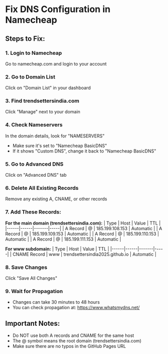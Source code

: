 # Fix DNS Configuration in Namecheap

## Steps to Fix:

### 1. Login to Namecheap
Go to namecheap.com and login to your account

### 2. Go to Domain List
Click on "Domain List" in your dashboard

### 3. Find trendsettersindia.com
Click "Manage" next to your domain

### 4. Check Nameservers
In the domain details, look for "NAMESERVERS"
- Make sure it's set to "Namecheap BasicDNS" 
- If it shows "Custom DNS", change it back to "Namecheap BasicDNS"

### 5. Go to Advanced DNS
Click on "Advanced DNS" tab

### 6. Delete All Existing Records
Remove any existing A, CNAME, or other records

### 7. Add These Records:

**For the main domain (trendsettersindia.com):**
| Type | Host | Value | TTL |
|------|------|-------|-----|
| A Record | @ | 185.199.108.153 | Automatic |
| A Record | @ | 185.199.109.153 | Automatic |
| A Record | @ | 185.199.110.153 | Automatic |
| A Record | @ | 185.199.111.153 | Automatic |

**For www subdomain:**
| Type | Host | Value | TTL |
|------|------|-------|-----|
| CNAME Record | www | trendsettersindia2025.github.io | Automatic |

### 8. Save Changes
Click "Save All Changes"

### 9. Wait for Propagation
- Changes can take 30 minutes to 48 hours
- You can check propagation at: https://www.whatsmydns.net/

## Important Notes:
- Do NOT use both A records and CNAME for the same host
- The @ symbol means the root domain (trendsettersindia.com)
- Make sure there are no typos in the GitHub Pages URL